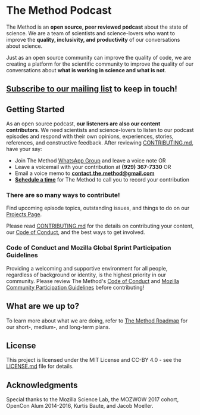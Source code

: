 # The Method Podcast

The Method is an **open source, peer reviewed podcast** about the state of science. We are a team of scientists and science-lovers who want to improve the **quality, inclusivity, and productivity** of our conversations about science. 

Just as an open source community can improve the quality of code, we are creating a platform for the scientific community to improve the quality of our conversations about **what is working in science and what is not**. 

## [Subscribe to our mailing list](http://eepurl.com/cJFgOj) to keep in touch!

## Getting Started

As an open source podcast, **our listeners are also our content contributors**. We need scientists and science-lovers to listen to our podcast episodes and respond with their own opinions, experiences, stories, references, and constructive feedback. After reviewing [CONTRIBUTING.md](CONTRIBUTING.md), have your say: 

* Join The Method [WhatsApp Group](https://chat.whatsapp.com/KyvDv4sqc3cHP4enDydZI1) and leave a voice note OR
* Leave a voicemail with your contribution at **(929) 367-7330** OR
* Email a voice memo to **contact.the.method@gmail.com**
* **[Schedule a time](https://beta.doodle.com/methodpodcast)** for The Method to call you to record your contribution

### There are so many ways to **contribute!**
Find upcoming episode topics, outstanding issues, and things to do on our [Projects Page](https://github.com/the-method/podcast/projects).

Please read [CONTRIBUTING.md](CONTRIBUTING.md) for the details on contributing your content, our [Code of Conduct](CODE_OF_CONDUCT.md), and the best ways to get involved.

### Code of Conduct and Mozilla Global Sprint Participation Guidelines

Providing a welcoming and supportive environment for all people, regardless of background or identity, is the highest priority in our community. Please review The Method's [Code of Conduct](CODE_OF_CONDUCT.md) and [Mozilla Community Participation Guidelines](https://www.mozilla.org/en-US/about/governance/policies/participation/) before contributing!

## What are we up to?

To learn more about what we are doing, refer to [The Method Roadmap](https://github.com/the-method/podcast/issues/1) for our short-, medium-, and long-term plans.

## License

This project is licensed under the MIT License and CC-BY 4.0 - see the [LICENSE.md](LICENSE.md) file for details.

## Acknowledgments

Special thanks to the Mozilla Science Lab, the MOZWOW 2017 cohort, OpenCon Alum 2014-2016, Kurtis Baute, and Jacob Moeller.
